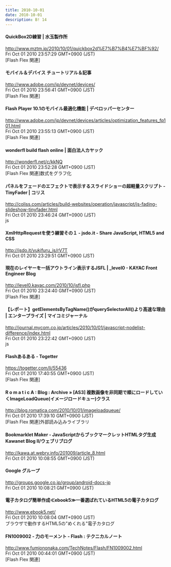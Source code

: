 ```yaml
---
title: 2010-10-01
date: 2010-10-01
description: B! 14
---
```


#### QuickBox2D練習 | 水玉製作所
http://www.mztm.jp/2010/10/01/quickbox2d%E7%B7%B4%E7%BF%92/<br>
Fri Oct 01 2010 23:57:29 GMT+0900 (JST)<br>
[Flash Flex 関連]


#### モバイル＆デバイス チュートリアル＆記事
http://www.adobe.com/jp/devnet/devices/<br>
Fri Oct 01 2010 23:56:41 GMT+0900 (JST)<br>
[Flash Flex 関連]


#### Flash Player 10.1のモバイル最適化機能 | デベロッパーセンター
http://www.adobe.com/jp/devnet/devices/articles/optimization_features_fp101.html<br>
Fri Oct 01 2010 23:55:13 GMT+0900 (JST)<br>
[Flash Flex 関連]


#### wonderfl build flash online | 面白法人カヤック
http://wonderfl.net/c/kkNQ<br>
Fri Oct 01 2010 23:52:28 GMT+0900 (JST)<br>
[Flash Flex 関連]数式をグラフ化


####   パネルをフェードのエフェクトで表示するスライドショーの超軽量スクリプト -TinyFader | コリス
http://coliss.com/articles/build-websites/operation/javascript/js-fading-slideshow-tinyfader.html<br>
Fri Oct 01 2010 23:46:24 GMT+0900 (JST)<br>
js


#### XmlHttpRequestを使う練習その１ - jsdo.it - Share JavaScript, HTML5 and CSS
http://jsdo.it/yukifuru_js/rV7T<br>
Fri Oct 01 2010 23:29:51 GMT+0900 (JST)<br>


#### 現在のレイヤーを一括アウトライン表示するJSFL | _level0 - KAYAC Front Engineer Blog
http://level0.kayac.com/2010/10/jsfl.php<br>
Fri Oct 01 2010 23:24:40 GMT+0900 (JST)<br>
[Flash Flex 関連]


#### 【レポート】getElementsByTagName()がquerySelectorAll()より高速な理由 | エンタープライズ | マイコミジャーナル
http://journal.mycom.co.jp/articles/2010/10/01/javascript-nodelist-difference/index.html<br>
Fri Oct 01 2010 23:22:42 GMT+0900 (JST)<br>
js


#### Flashあるある - Togetter
https://togetter.com/li/55436<br>
Fri Oct 01 2010 17:40:55 GMT+0900 (JST)<br>
[Flash Flex 関連]


#### R o m a t i c A : Blog : Archive » [AS3] 複数画像を非同期で順にロードしていくImageLoadQueue(イメージロードキュー)クラス
http://blog.romatica.com/2010/10/01/imageloadqueue/<br>
Fri Oct 01 2010 17:39:10 GMT+0900 (JST)<br>
[Flash Flex 関連]外部読み込みライブラリ


#### Bookmarklet Maker - JavaScriptからブックマークレットHTMLタグ生成 Kawanet Blog II/ウェブリブログ
http://kawa.at.webry.info/201009/article_8.html<br>
Fri Oct 01 2010 10:08:55 GMT+0900 (JST)<br>


#### Google グループ
http://groups.google.co.jp/group/android-docs-jp<br>
Fri Oct 01 2010 10:08:21 GMT+0900 (JST)<br>


#### 電子カタログ簡単作成≪ebook5≫一番選ばれているHTML5の電子カタログ
http://www.ebook5.net/<br>
Fri Oct 01 2010 10:08:04 GMT+0900 (JST)<br>
ブラウザで動作するHTML5の"めくれる"電子カタログ


#### FN1009002 - 力のモーメント - Flash : テクニカルノート
http://www.fumiononaka.com/TechNotes/Flash/FN1009002.html<br>
Fri Oct 01 2010 00:44:01 GMT+0900 (JST)<br>
[Flash Flex 関連]


